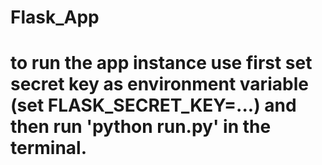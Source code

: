 # Flask_App

# to run the app instance use first set secret key as environment variable (set FLASK_SECRET_KEY=...) and then run 'python run.py' in the terminal.